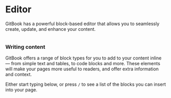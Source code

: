 # Editor

GitBook has a powerful block-based editor that allows you to seamlessly create, update, and enhance your content.

<figure><img src="https://hilight.kapook.com/img_cms2/user/fontip/etc5/hello-kitty-widescreen-wallpaper_1920x1200_86309_1.jpg" alt=""><figcaption></figcaption></figure>


### Writing content

GitBook offers a range of block types for you to add to your content inline — from simple text and tables, to code blocks and more. These elements will make your pages more useful to readers, and offer extra information and context.

Either start typing below, or press `/` to see a list of the blocks you can insert into your page.
